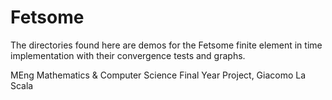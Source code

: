 # Fetsome

The directories found here are demos for the Fetsome finite element in time implementation with their convergence tests and graphs.

MEng Mathematics & Computer Science Final Year Project, Giacomo La Scala
